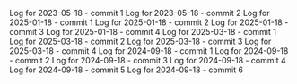 Log for 2023-05-18 - commit 1
Log for 2023-05-18 - commit 2
Log for 2025-01-18 - commit 1
Log for 2025-01-18 - commit 2
Log for 2025-01-18 - commit 3
Log for 2025-01-18 - commit 4
Log for 2025-03-18 - commit 1
Log for 2025-03-18 - commit 2
Log for 2025-03-18 - commit 3
Log for 2025-03-18 - commit 4
Log for 2024-09-18 - commit 1
Log for 2024-09-18 - commit 2
Log for 2024-09-18 - commit 3
Log for 2024-09-18 - commit 4
Log for 2024-09-18 - commit 5
Log for 2024-09-18 - commit 6
